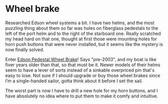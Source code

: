# Wheel brake

Researched Edson wheel systems a bit.  I have two helms, and the most puzzling thing about them so far was holes on fiberglass pedestals to the left of the port helm and to the right of the starboard one.  Really scratched my head hard on that one, thought at first those were mounting holes for horn push buttons that were never installed, but it seems like the mystery is now finally solved.

Enter [Edson Pedestal Wheel Brake](https://edsonmarine.com/pedestal-wheel-brake-for-pre-2003-steerers/)!  Says "pre-2003", and my boat is like fiver years older than that, so that must be it.  Newer models of their helms seem to have a lever of sorts instead of a sinkable overpriced pin that's easy to lose.  Not sure if I should upgrade or buy those wheel brakes since I’m a single-handed sailor, gotta think about it before I set the sail.

The worst part is now I have to drill a new hole for my horn buttons, and I have absolutely no idea where to put them to make it comfy and intuitive.
